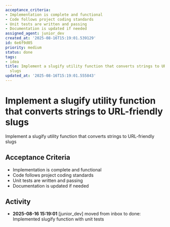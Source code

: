 ```yaml
---
acceptance_criteria:
- Implementation is complete and functional
- Code follows project coding standards
- Unit tests are written and passing
- Documentation is updated if needed
assigned_agent: junior_dev
created_at: '2025-08-16T15:19:01.539129'
id: 6e6f9d05
priority: medium
status: done
tags:
- idea
title: Implement a slugify utility function that converts strings to URL-friendly
  slugs
updated_at: '2025-08-16T15:19:01.555843'
---
```


# Implement a slugify utility function that converts strings to URL-friendly slugs

Implement a slugify utility function that converts strings to URL-friendly slugs

## Acceptance Criteria

- Implementation is complete and functional
- Code follows project coding standards
- Unit tests are written and passing
- Documentation is updated if needed

## Activity

- **2025-08-16 15:19:01** [junior_dev] moved from inbox to done: Implemented slugify function with unit tests
